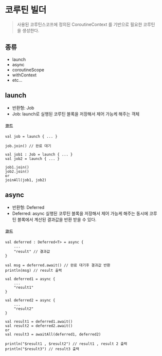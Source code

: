 # 코루틴 빌더
> 사용된 코루틴스코프에 정의된 CoroutineContext 를 기반으로 필요한 코루틴을 생성한다.

## 종류
- launch
- async
- coroutineScope
- withContext
- etc...

## launch
- 반환형: Job
- Job: launch로 실행된 코루틴 블록을 저장해서 제어 가능케 해주는 객체

#### 코드
```
val job = launch { ... }

job.join() // 완료 대기
```

```
val job1 : Job = launch { ... }
val job2 = launch { ... }

job1.join()
job2.join()
or
joinAll(job1, job2)
```

## async
- 반환형: Deferred
- Deferred: async 실행된 코루틴 블록을 저장해서 제어 가능케 해주는 동시에 코루틴 블록에서 계산된 결과값을 반환 받을 수 있다.

#### 코드
```
val deferred : Deferred<T> = async {
    ...
    "result" // 결과값
}

val msg = deferred.await() // 완료 대기후 결과값 반환
println(msg) // result 출력
```

```
val deferred1 = async {
    ...
    "result1"
}

val deferred2 = async {
    ...
    "result2"
}

val result1 = deferred1.await()
val result2 = deferred2.await()
or
val result3 = awaitAll(deferred1, deferred2)

println("$result1 , $result2") // result1 , result 2 출력
println("$result3") // result3 출력
```

